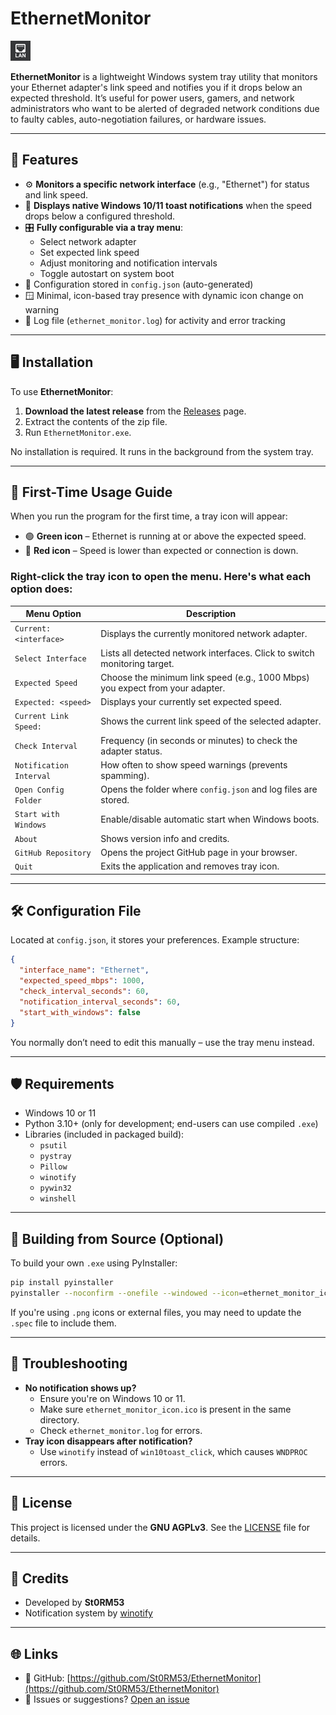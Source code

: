 # EthernetMonitor

![icon](./icon.png) <!-- Optional: Replace with actual path or badge -->

**EthernetMonitor** is a lightweight Windows system tray utility that monitors your Ethernet adapter's link speed and notifies you if it drops below an expected threshold. It’s useful for power users, gamers, and network administrators who want to be alerted of degraded network conditions due to faulty cables, auto-negotiation failures, or hardware issues.

---

## 🚀 Features

- ⚙️ **Monitors a specific network interface** (e.g., "Ethernet") for status and link speed.
- 🔔 **Displays native Windows 10/11 toast notifications** when the speed drops below a configured threshold.
- 🎛️ **Fully configurable via a tray menu**:
  - Select network adapter
  - Set expected link speed
  - Adjust monitoring and notification intervals
  - Toggle autostart on system boot
- 📁 Configuration stored in `config.json` (auto-generated)
- 🪟 Minimal, icon-based tray presence with dynamic icon change on warning
- 📜 Log file (`ethernet_monitor.log`) for activity and error tracking

---

## 🖥️ Installation

To use **EthernetMonitor**:

1. **Download the latest release** from the [Releases](https://github.com/St0RM53/EthernetMonitor/releases) page.
2. Extract the contents of the zip file.
3. Run `EthernetMonitor.exe`.

No installation is required. It runs in the background from the system tray.

---

## 🧭 First-Time Usage Guide

When you run the program for the first time, a tray icon will appear:

- 🟢 **Green icon** – Ethernet is running at or above the expected speed.
- 🔴 **Red icon** – Speed is lower than expected or connection is down.

### Right-click the tray icon to open the menu. Here's what each option does:

| **Menu Option**                     | **Description**                                                                 |
|------------------------------------|---------------------------------------------------------------------------------|
| `Current: <interface>`             | Displays the currently monitored network adapter.                              |
| `Select Interface`                 | Lists all detected network interfaces. Click to switch monitoring target.      |
| `Expected Speed`                   | Choose the minimum link speed (e.g., 1000 Mbps) you expect from your adapter.  |
| `Expected: <speed>`                | Displays your currently set expected speed.                                    |
| `Current Link Speed:`              | Shows the current link speed of the selected adapter.                          |
| `Check Interval`                   | Frequency (in seconds or minutes) to check the adapter status.                 |
| `Notification Interval`            | How often to show speed warnings (prevents spamming).                          |
| `Open Config Folder`               | Opens the folder where `config.json` and log files are stored.                 |
| `Start with Windows`               | Enable/disable automatic start when Windows boots.                             |
| `About`                            | Shows version info and credits.                                                |
| `GitHub Repository`                | Opens the project GitHub page in your browser.                                 |
| `Quit`                             | Exits the application and removes tray icon.                                   |

---

## 🛠️ Configuration File

Located at `config.json`, it stores your preferences. Example structure:

```json
{
  "interface_name": "Ethernet",
  "expected_speed_mbps": 1000,
  "check_interval_seconds": 60,
  "notification_interval_seconds": 60,
  "start_with_windows": false
}
```

You normally don’t need to edit this manually – use the tray menu instead.

---

## 🛡️ Requirements

- Windows 10 or 11
- Python 3.10+ (only for development; end-users can use compiled `.exe`)
- Libraries (included in packaged build):
  - `psutil`
  - `pystray`
  - `Pillow`
  - `winotify`
  - `pywin32`
  - `winshell`

---

## 🧰 Building from Source (Optional)

To build your own `.exe` using PyInstaller:

```bash
pip install pyinstaller
pyinstaller --noconfirm --onefile --windowed --icon=ethernet_monitor_icon.ico ethernet_monitor.py
```

If you're using `.png` icons or external files, you may need to update the `.spec` file to include them.

---

## 🐞 Troubleshooting

- **No notification shows up?**
  - Ensure you're on Windows 10 or 11.
  - Make sure `ethernet_monitor_icon.ico` is present in the same directory.
  - Check `ethernet_monitor.log` for errors.
- **Tray icon disappears after notification?**
  - Use `winotify` instead of `win10toast_click`, which causes `WNDPROC` errors.

---

## 📜 License

This project is licensed under the **GNU AGPLv3**. See the [LICENSE](LICENSE) file for details.

---

## 🤝 Credits

- Developed by **St0RM53**
- Notification system by [winotify](https://github.com/versa-syahptr/winotify)

---

## 🌐 Links

- 🔗 GitHub: [https://github.com/St0RM53/EthernetMonitor](https://github.com/St0RM53/EthernetMonitor)
- 💬 Issues or suggestions? [Open an issue](https://github.com/St0RM53/EthernetMonitor/issues)
